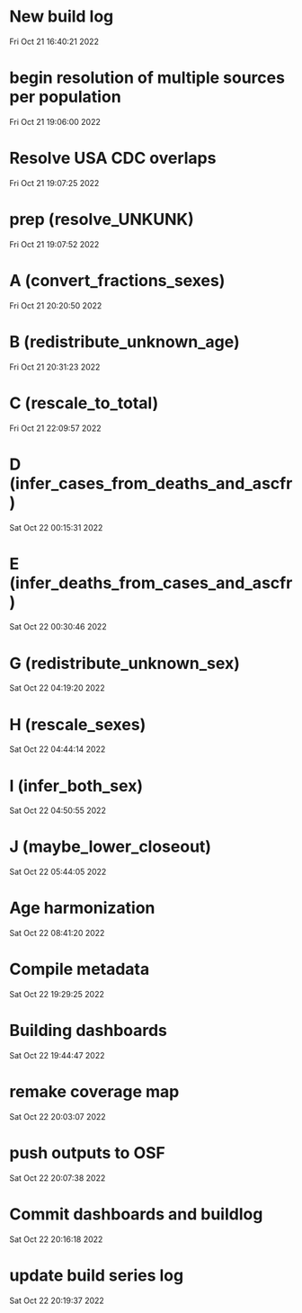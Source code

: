 
# New build log 
 Fri Oct 21 16:40:21 2022 


# begin resolution of multiple sources per population 
 Fri Oct 21 19:06:00 2022 


# Resolve USA CDC overlaps 
 Fri Oct 21 19:07:25 2022 


# prep (resolve_UNKUNK) 
 Fri Oct 21 19:07:52 2022 


# A (convert_fractions_sexes) 
 Fri Oct 21 20:20:50 2022 


# B (redistribute_unknown_age) 
 Fri Oct 21 20:31:23 2022 


# C (rescale_to_total) 
 Fri Oct 21 22:09:57 2022 


# D (infer_cases_from_deaths_and_ascfr) 
 Sat Oct 22 00:15:31 2022 


# E (infer_deaths_from_cases_and_ascfr) 
 Sat Oct 22 00:30:46 2022 


# G (redistribute_unknown_sex) 
 Sat Oct 22 04:19:20 2022 


# H (rescale_sexes) 
 Sat Oct 22 04:44:14 2022 


# I (infer_both_sex) 
 Sat Oct 22 04:50:55 2022 


# J (maybe_lower_closeout) 
 Sat Oct 22 05:44:05 2022 


# Age harmonization 
 Sat Oct 22 08:41:20 2022 


# Compile metadata 
 Sat Oct 22 19:29:25 2022 


# Building dashboards 
 Sat Oct 22 19:44:47 2022 


# remake coverage map 
 Sat Oct 22 20:03:07 2022 


# push outputs to OSF 
 Sat Oct 22 20:07:38 2022 


# Commit dashboards and buildlog 
 Sat Oct 22 20:16:18 2022 


# update build series log 
 Sat Oct 22 20:19:37 2022 


